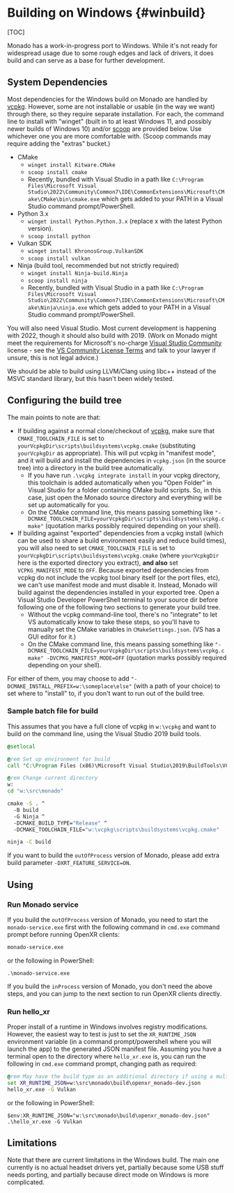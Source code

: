 # Building on Windows {#winbuild}

<!--
Copyright 2022, Collabora, Ltd. and the Monado contributors
SPDX-License-Identifier: BSL-1.0
-->

[TOC]

Monado has a work-in-progress port to Windows. While it's not ready for
widespread usage due to some rough edges and lack of drivers, it does build and
can serve as a base for further development.

## System Dependencies

Most dependencies for the Windows build on Monado are handled by [vcpkg][].
However, some are not installable or usable (in the way we want) through there,
so they require separate installation. For each, the command line to install
with "winget" (built in to at least Windows 11, and possibly newer builds of
Windows 10) and/or [scoop][] are provided below. Use whichever one you are more
comfortable with. (Scoop commands may require adding the "extras" bucket.)

[vcpkg]: https://vcpkg.io
[scoop]: https://github.com/ScoopInstaller/Scoop

- CMake
  - `winget install Kitware.CMake`
  - `scoop install cmake`
  - Recently, bundled with Visual Studio in a path like
    `C:\Program Files\Microsoft Visual Studio\2022\Community\Common7\IDE\CommonExtensions\Microsoft\CMake\CMake\bin\cmake.exe`
    which gets added to your PATH in a Visual Studio command prompt/PowerShell.
- Python 3.x
  - `winget install Python.Python.3.x` (replace x with the latest Python version).
  - `scoop install python`
- Vulkan SDK
  - `winget install KhronosGroup.VulkanSDK`
  - `scoop install vulkan`
- Ninja (build tool, recommended but not strictly required)
  - `winget install Ninja-build.Ninja`
  - `scoop install ninja`
  - Recently, bundled with Visual Studio in a path like
    `C:\Program Files\Microsoft Visual Studio\2022\Community\Common7\IDE\CommonExtensions\Microsoft\CMake\Ninja\ninja.exe`
    which gets added to your PATH in a Visual Studio command prompt/PowerShell.

You will also need Visual Studio. Most current development is happening with
2022, though it should also build with 2019. (Work on Monado might meet the
requirements for Microsoft's no-charge
[Visual Studio Community](https://visualstudio.microsoft.com/vs/community/)
license - see the
[VS Community License Terms](https://visualstudio.microsoft.com/license-terms/vs2022-ga-community/)
and talk to your lawyer if unsure, this is not legal advice.)

We should be able to build using LLVM/Clang using libc++ instead of the MSVC
standard library, but this hasn't been widely tested.

## Configuring the build tree

The main points to note are that:

- If building against a normal clone/checkout of [vcpkg][], make sure that
  `CMAKE_TOOLCHAIN_FILE` is set to
  `yourVcpkgDir\scripts\buildsystems\vcpkg.cmake` (substituting `yourVcpkgDir`
  as appropriate). This will put vcpkg in "manifest mode", and it will build and
  install the dependencies in `vcpkg.json` (in the source tree) into a directory
  in the build tree automatically.
  - If you have run `.\vcpkg integrate install` in your vcpkg directory, this
    toolchain is added automatically when you "Open Folder" in Visual Studio for
    a folder containing CMake build scripts. So, in this case, just open the
    Monado source directory and everything will be set up automatically for you.
  - On the CMake command line, this means passing something like
    `"-DCMAKE_TOOLCHAIN_FILE=yourVcpkgDir\scripts\buildsystems\vcpkg.cmake"`
    (quotation marks possibly required depending on your shell).
- If building against "exported" dependencies from a vcpkg install (which can be
  used to share a build environment easily and reduce build times), you will
  also need to set `CMAKE_TOOLCHAIN_FILE` is set to
  `yourVcpkgDir\scripts\buildsystems\vcpkg.cmake` (where `yourVcpkgDir` here is
  the exported directory you extract), **and also** set `VCPKG_MANIFEST_MODE` to
  `OFF`. Because exported dependencies from vcpkg do not include the vcpkg tool
  binary itself (or the port files, etc), we can't use manifest mode and must
  disable it. Instead, Monado will build against the dependencies installed in
  your exported tree. Open a Visual Studio Developer PowerShell terminal to your
  source dir before following one of the following two sections to generate your
  build tree.
  - Without the vcpkg command-line tool, there's no "integrate" to let VS
    automatically know to take these steps, so you'll have to manually set the
    CMake variables in `CMakeSettings.json`. (VS has a GUI editor for it.)
  - On the CMake command line, this means passing something like
    `"-DCMAKE_TOOLCHAIN_FILE=yourVcpkgDir\scripts\buildsystems\vcpkg.cmake" -DVCPKG_MANIFEST_MODE=OFF`
    (quotation marks possibly required depending on your shell).

For either of them, you may choose to add
`"-DCMAKE_INSTALL_PREFIX=w:\someplace\else"` (with a path of your choice) to set
where to "install" to, if you don't want to run out of the build tree.

### Sample batch file for build

This assumes that you have a full clone of vcpkg in `w:\vcpkg` and want to build
on the command line, using the Visual Studio 2019 build tools.

```bat
@setlocal

@rem Set up environment for build
call "C:\Program Files (x86)\Microsoft Visual Studio\2019\BuildTools\VC\Auxiliary\Build\vcvars64.bat"

@rem Change current directory
w:
cd "w:\src\monado"

cmake -S . ^
  -B build
  -G Ninja ^
  -DCMAKE_BUILD_TYPE="Release" ^
  -DCMAKE_TOOLCHAIN_FILE="w:\vcpkg\scripts\buildsystems\vcpkg.cmake"

ninja -C build
```

If you want to build the `outOfProcess` version of Monado, please add extra
build parameter `-DXRT_FEATURE_SERVICE=ON`.

## Using

### Run Monado service

If you build the `outOfProcess` version of Monado, you need to start
the `monado-service.exe` first with the following command in `cmd.exe`
command prompt before running OpenXR clients:

```bat
monado-service.exe
```

or the following in PowerShell:

```pwsh
.\monado-service.exe
```

If you build the `inProcess` version of Monado, you don't need the above
steps, and you can jump to the next section to run OpenXR clients directly.

### Run hello_xr

Proper install of a runtime in Windows involves registry modifications. However,
the easiest way to test is just to set the `XR_RUNTIME_JSON` environment
variable (in a command prompt/powershell where you will launch the app) to the
generated JSON manifest file. Assuming you have a terminal open to the directory
where `hello_xr.exe` is, you can run the following in `cmd.exe` command prompt,
changing path as required:

```bat
@rem May have the build type as an additional directory if using a multi-config generator
set XR_RUNTIME_JSON=w:\src\monado\build\openxr_monado-dev.json
hello_xr.exe -G Vulkan
```

or the following in PowerShell:

```pwsh
$env:XR_RUNTIME_JSON="w:\src\monado\build\openxr_monado-dev.json"
.\hello_xr.exe -G Vulkan
```

## Limitations

Note that there are current limitations in the Windows build.
The main one currently is no actual headset drivers yet, partially because
some USB stuff needs porting, and partially because direct mode on Windows
is more complicated.
